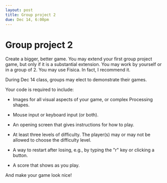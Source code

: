 ```yaml
---
layout: post
title: Group project 2
due: Dec 14, 6:00pm
---
```


# Group project 2

Create a bigger, better game. You may extend your first group project game, but only if it is a substantial extension. You may work by yourself or in a group of 2. You may use Fisica. In fact, I recommend it.

During Dec 14 class, groups may elect to demonstrate their games.

Your code is required to include:

- Images for all visual aspects of your game, or complex Processing shapes.

- Mouse input or keyboard input (or both).

- An opening screen that gives instructions for how to play.

- At least three levels of difficulty. The player(s) may or may not be allowed to choose the difficulty level.

- A way to restart after losing, e.g., by typing the "r" key or clicking a button.

- A score that shows as you play.
  
And make your game look nice!

